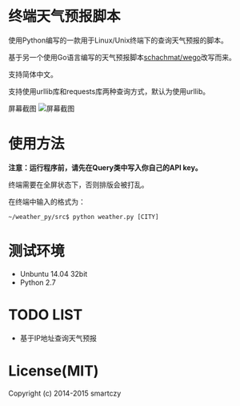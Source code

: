 # 终端天气预报脚本
使用Python编写的一款用于Linux/Unix终端下的查询天气预报的脚本。

基于另一个使用Go语言编写的天气预报脚本[schachmat/wego](https://github.com/schachmat/wego)改写而来。

支持简体中文。

支持使用urllib库和requests库两种查询方式，默认为使用urllib。

屏幕截图
![屏幕截图](https://github.com/smartczy/weather_py/raw/master/src/weather.png)
# 使用方法
**注意：运行程序前，请先在Query类中写入你自己的API key。**

终端需要在全屏状态下，否则排版会被打乱。

在终端中输入的格式为：
```
~/weather_py/src$ python weather.py [CITY]
```
# 测试环境
* Unbuntu 14.04 32bit
* Python 2.7

# TODO LIST
* 基于IP地址查询天气预报

# License(MIT)
Copyright (c) 2014-2015 smartczy
